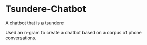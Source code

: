 # Tsundere-Chatbot
A chatbot that is a tsundere

Used an n-gram to create a chatbot based on a corpus of phone conversations.
